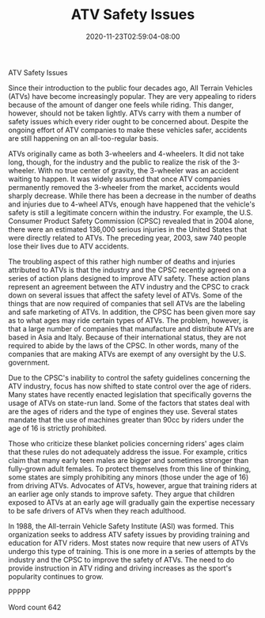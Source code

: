 ﻿---
title: "ATV Safety Issues"
date: 2020-11-23T02:59:04-08:00
description: "ATV TXT Tips for Web Success"
featured_image: "/images/ATV TXT.jpg"
tags: ["ATV TXT"]
---

ATV Safety Issues 

Since their introduction to the public four decades ago, All Terrain Vehicles (ATVs) have become increasingly popular. They are very appealing to riders because of the amount of danger one feels while riding. This danger, however, should not be taken lightly. ATVs carry with them a number of safety issues which every rider ought to be concerned about. Despite the ongoing effort of ATV companies to make these vehicles safer, accidents are still happening on an all-too-regular basis. 

ATVs originally came as both 3-wheelers and 4-wheelers. It did not take long, though, for the industry and the public to realize the risk of the 3-wheeler. With no true center of gravity, the 3-wheeler was an accident waiting to happen. It was widely assumed that once ATV companies permanently removed the 3-wheeler from the market, accidents would sharply decrease. While there has been a decrease in the number of deaths and injuries due to 4-wheel ATVs, enough have happened that the vehicle's safety is still a legitimate concern within the industry. For example, the U.S. Consumer Product Safety Commission (CPSC) revealed that in 2004 alone, there were an estimated 136,000 serious injuries in the United States that were directly related to ATVs. The preceding year, 2003, saw 740 people lose their lives due to ATV accidents.

The troubling aspect of this rather high number of deaths and injuries attributed to ATVs is that the industry and the CPSC recently agreed on a series of action plans designed to improve ATV safety. These action plans represent an agreement between the ATV industry and the CPSC to crack down on several issues that affect the safety level of ATVs. Some of the things that are now required of companies that sell ATVs are the labeling and safe marketing of ATVs. In addition, the CPSC has been given more say as to what ages may ride certain types of ATVs. The problem, however, is that a large number of companies that manufacture and distribute ATVs are based in Asia and Italy. Because of their international status, they are not required to abide by the laws of the CPSC. In other words, many of the companies that are making ATVs are exempt of any oversight by the U.S. government. 

Due to the CPSC's inability to control the safety guidelines concerning the ATV industry, focus has now shifted to state control over the age of riders. Many states have recently enacted legislation that specifically governs the usage of ATVs on state-run land. Some of the factors that states deal with are the ages of riders and the type of engines they use. Several states mandate that the use of machines greater than 90cc by riders under the age of 16 is strictly prohibited.  

Those who criticize these blanket policies concerning riders' ages claim that these rules do not adequately address the issue. For example, critics claim that many early teen males are bigger and sometimes stronger than fully-grown adult females. To protect themselves from this line of thinking, some states are simply prohibiting any minors (those under the age of 16) from driving ATVs. Advocates of ATVs, however, argue that training riders at an earlier age only stands to improve safety. They argue that children exposed to ATVs at an early age will gradually gain the expertise necessary to be safe drivers of ATVs when they reach adulthood. 

In 1988, the All-terrain Vehicle Safety Institute (ASI) was formed. This organization seeks to address ATV safety issues by providing training and education for ATV riders. Most states now require that new users of ATVs undergo this type of training. This is one more in a series of attempts by the industry and the CPSC to improve the safety of ATVs. The need to do provide instruction in ATV riding and driving increases as the sport's popularity continues to grow.  

PPPPP

Word count 642

